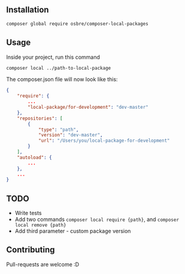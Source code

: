 ## Installation

```bash
composer global require osbre/composer-local-packages
```

## Usage

Inside your project, run this command

```bash
composer local ../path-to-local-package
```

The composer.json file will now look like this:

```json
{
    "require": {
        ...
        "local-package/for-development": "dev-master"
    },
    "repositories": [
        {
            "type": "path",
            "version": "dev-master",
            "url": "/Users/you/local-package-for-development"
        }
    ],
    "autoload": {
        ...
    },
    ...
}
```

## TODO

- Write tests
- Add two commands `composer local require {path}`, and `composer local remove {path}`
- Add third parameter - custom package version

## Contributing

Pull-requests are welcome :D